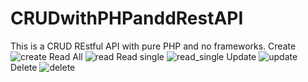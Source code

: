 # CRUDwithPHPanddRestAPI
This is a CRUD REstful API with pure PHP and no frameworks.
Create
![create](https://user-images.githubusercontent.com/46696166/134845044-8b7cb6dc-e7a4-4d3c-90cb-9f5a785eeade.jpg)
Read All
![read](https://user-images.githubusercontent.com/46696166/134845094-c475e831-8b90-4aeb-aa38-e517b85f4f4e.jpg)
Read single
![read_single](https://user-images.githubusercontent.com/46696166/134845114-0211beed-576f-45b0-9253-2a1db0791474.jpg)
Update
![update](https://user-images.githubusercontent.com/46696166/134845135-2240ec6e-bb96-4c72-a1e8-9b6cc54acd47.jpg)
Delete
![delete](https://user-images.githubusercontent.com/46696166/134845158-2e0803ce-3c41-481a-9c2c-0cc35a97c205.jpg)
